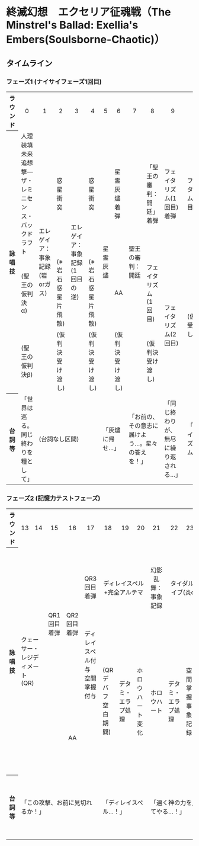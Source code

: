 # 終滅幻想　エクセリア征魂戦（The Minstrel's Ballad: Exellia's Embers(Soulsborne-Chaotic)）
## タイムライン
### フェーズ1 (ナイサイフェーズ1回目)
<table>
    <tr>
        <th>ラウンド</th><td align="center">0</td>
        <td align="center">1</td><td align="center">2</td><td align="center">3</td>
        <td align="center">4</td><td align="center">5</td><td align="center">6</td>
        <td align="center">7</td><td align="center">8</td><td align="center">9</td>
        <td align="center">10</td><td align="center">11</td><td align="center">12</td>
    </tr>
    <tr>
        <th rowspan="3">詠唱技</th>
        <td>人理装填<br/>未来追想撃―ザ・レミニセンス・バックドラフト</td>
        <td rowspan="3">エレゲイア：事象記録(岩orガス)</td><td>惑星衝突</td><td rowspan="3">エレゲイア：事象記録(1回目の逆)</td>
        <td>惑星衝突</td><td rowspan="3">星霊灰燼</td><td>星霊灰燼着弾</td>
        <td rowspan="3">聖王の審判：開廷</td><td>「聖王の審判：開廷」着弾</td><td>フェイタリズム(1回目)着弾</td>
        <td>フェイタリズム(2回目)着弾</td><td rowspan="3">聖王の審判：結審</td><td rowspan="2">「聖王の審判：結審」着弾</td>
    </tr>
    <tr>
        <td>(聖王の仮判決α)</td>
        <td>(※岩石惑星片<br/>飛散)</td>
        <td>(※岩石惑星片<br/>飛散)</td>
        <td align="center">AA</td>
        <td>フェイタリズム(1回目)</td><td rowspan="2">フェイタリズム(2回目)</td>
        <td rowspan="2">(仮判決受け渡し)</td>
    </tr>
    <tr>
        <td>(聖王の仮判決β)</td><td>(仮判決受け渡し)</td>
        <td>(仮判決受け渡し)</td>
        <td>(仮判決受け渡し)</td>
        <td>(仮判決受け渡し)</td><td align="center">AA</td>
    </tr>
    <tr>
        <th>台詞等</th>
        <td>「世界は巡る。同じ終わりを糧として」</td>
        <td colspan="4">(台詞なし区間)</td>
        <td colspan="2">「灰燼に帰せ…」</td>
        <td colspan="2">「お前の、その意志に届けよう…。星々の答えを！」</td><td>「同じ終わりが、無尽に繰り返される…」</td>
        <td>「フェイタリズム…！」</td><td colspan="2">「未だ果てないか…！ならば、この裁定を越えて見せろ…！」</td>
    </tr>
</table>

### フェーズ2 (記憶力テストフェーズ)
<table>
    <tr>
        <th>ラウンド</th>
        <td align="center">13</td><td align="center">14</td><td align="center">15</td>
        <td align="center">16</td><td align="center">17</td><td align="center">18</td>
        <td align="center">19</td><td align="center">20</td><td align="center">21</td>
        <td align="center">22</td><td align="center">23</td><td align="center">24</td>
        <td align="center">25</td><td align="center">26</td><td align="center">27</td>
        <td align="center">28</td><td align="center">29</td><td align="center">30</td>
        <td align="center">31</td><td align="center">32</td><td align="center">33</td>
    </tr>
    <tr>
        <th rowspan="3">詠唱技</th>
        <td rowspan="3" colspan="2">クェーサー・<br/>レジディメート<br/>(QR)</td><td rowspan="2">QR1回目着弾</td>
        <td rowspan="2">QR2回目着弾</td><td>QR3回目着弾</td>
        <td colspan="3" align="center">ディレイスペル<br/>+完全アルテマ</td><td align="center">幻影乱舞：<br/>事象記録</td>
        <td colspan="3" align="center">タイダルウェイブ(炎or氷)</td>
        <td rowspan="3" align="center">絶望浸食：事象記録</td><td>絶望浸食<br/>1回目</td><td>絶望浸食<br/>2回目</td>
        <td>絶望浸食<br/>3回目</td><td rowspan="3">セオロジカル・<br/>ブレイクスルー・<br/>フェイタリズム</td><td>セオロジカル・<br/>フェイタリズムPn</td>
        <td>セオロジカル・<br/>フェイタリズムDC</td><td>星霊灰燼</td><td>星霊灰燼着弾</td>
    </tr>
    <tr>
        <td >ディレイスペル付与<br/>空間掌握付与</td><td rowspan="2">(QRデバフ<br/>空白期間)</td><td rowspan="2">デタミ・エラプ処理</td>
        <td rowspan="2">ホロウハート<br/>変化</td><td rowspan="2">ホロウハート</td><td rowspan="2">デタミ・エラプ処理</td>
        <td rowspan="2">空間掌握<br/>事象記録</td><td rowspan="2">(空白期間)</td><td align="center">AA</td>
        <td rowspan="2" colspan="2" align="center">AA</td><td rowspan="2">TBF空間掌握</td><td>TBFディレイスペル</td>
        <td rowspan="2">TFD絶望浸食</td>
        <td rowspan="2" align="center">AA</td>
    </tr>
    <tr>
        <td colspan="3" align="center">AA</td><td>完全アルテマ処理</td><td>TFPタイダルウェイブ</td>
    </tr>
    <tr>
        <th>台詞等</th>
        <td colspan="5">「この攻撃、お前に見切れるか！」</td><td colspan="3">「ディレイスペル…！」</td>
        <td colspan="4">「遍く神の力を見せてやる…！」</td>
        <td>「お前の命に届けよう。星々の謳を…！」</td><td colspan="3">(台詞なし区間)</td>
        <td colspan="3">「お前達の存在を、因果律から抹消してあげよう…！」</td>
        <td colspan="2">「塵芥と化せ…」</td>
    </tr>
</table>

